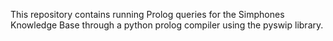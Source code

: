 This repository contains running Prolog queries for the Simphones Knowledge Base through a python prolog compiler using the pyswip library. 

